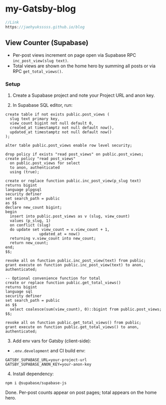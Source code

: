 # my-Gatsby-blog

````jsx
//Link
https://jaehyuksssss.github.io/blog
````

## View Counter (Supabase)

- Per-post views increment on page open via Supabase RPC `inc_post_view(slug text)`.
- Total views are shown on the home hero by summing all posts or via RPC `get_total_views()`.

### Setup

1) Create a Supabase project and note your Project URL and anon key.

2) In Supabase SQL editor, run:

```
create table if not exists public.post_views (
  slug text primary key,
  view_count bigint not null default 0,
  created_at timestamptz not null default now(),
  updated_at timestamptz not null default now()
);

alter table public.post_views enable row level security;

drop policy if exists "read post_views" on public.post_views;
create policy "read post_views"
  on public.post_views for select
  to anon, authenticated
  using (true);

create or replace function public.inc_post_view(p_slug text)
returns bigint
language plpgsql
security definer
set search_path = public
as $$
declare new_count bigint;
begin
  insert into public.post_views as v (slug, view_count)
  values (p_slug, 1)
  on conflict (slug)
  do update set view_count = v.view_count + 1,
               updated_at = now()
  returning v.view_count into new_count;
  return new_count;
end;
$$;

revoke all on function public.inc_post_view(text) from public;
grant execute on function public.inc_post_view(text) to anon, authenticated;

-- Optional convenience function for total
create or replace function public.get_total_views()
returns bigint
language sql
security definer
set search_path = public
as $$
  select coalesce(sum(view_count), 0)::bigint from public.post_views;
$$;

revoke all on function public.get_total_views() from public;
grant execute on function public.get_total_views() to anon, authenticated;
```

3) Add env vars for Gatsby (client-side):

- `.env.development` and CI build env:

```
GATSBY_SUPABASE_URL=your-project-url
GATSBY_SUPABASE_ANON_KEY=your-anon-key
```

4) Install dependency:

```
npm i @supabase/supabase-js
```

Done. Per-post counts appear on post pages; total appears on the home hero.
